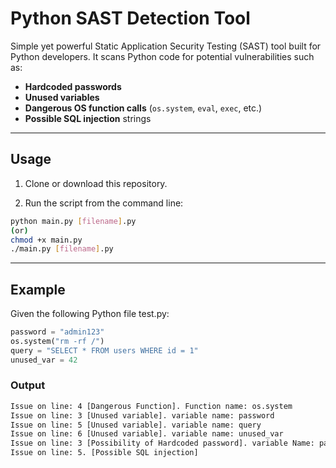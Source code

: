 # Python SAST Detection Tool

Simple yet powerful Static Application Security Testing (SAST) tool built for Python developers. It scans Python code for potential vulnerabilities such as:
  - **Hardcoded passwords**  
  - **Unused variables**  
  - **Dangerous OS function calls** (`os.system`, `eval`, `exec`, etc.)  
  - **Possible SQL injection** strings
---

## Usage

1. Clone or download this repository.

2. Run the script from the command line:

```bash
python main.py [filename].py
(or)
chmod +x main.py
./main.py [filename].py
```
---

## Example
Given the following Python file test.py:

```python
password = "admin123"
os.system("rm -rf /")
query = "SELECT * FROM users WHERE id = 1"
unused_var = 42
```

### Output

```bash
Issue on line: 4 [Dangerous Function]. Function name: os.system
Issue on line: 3 [Unused variable]. variable name: password
Issue on line: 5 [Unused variable]. variable name: query
Issue on line: 6 [Unused variable]. variable name: unused_var
Issue on line: 3 [Possibility of Hardcoded password]. variable Name: password
Issue on line: 5. [Possible SQL injection]
```
